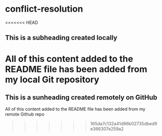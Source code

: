 # conflict-resolution
<<<<<<< HEAD

## This is a subheading created locally 

All of this content added to the README file has been added from my local Git repository
=======
## This is a sunheading created remotely on GitHub
All of this content added to the README file has been added from my remote Github repo
>>>>>>> 165da7c132a41d96b02735dbed9e366307e259a2
